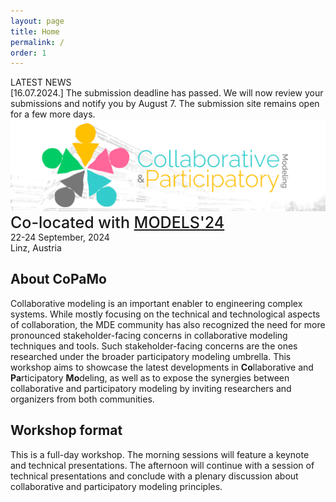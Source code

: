 ```yaml
---
layout: page
title: Home
permalink: /
order: 1
---
```


<div class="info">
    <div class="announcement-type">
        LATEST NEWS
    </div>
    <div class="announcement-content">
        [16.07.2024.] The submission deadline has passed. We will now review your submissions and notify you by August 7. The submission site remains open for a few more days.
    </div>
    <div class="announcement-date">
    </div>
</div>

<!--
<div class="important">
    <div class="announcement-type">
        IMPORTANT NEWS
    </div>
    <div class="announcement-content">
        [26.06.2024.] The submission deadline has been extended by 10 days to **July 15**. Details <a href="/dates" style="color:white;text-decoration:underline;">here</a>.
    </div>
    <div class="announcement-date">
    </div>
</div>
-->

<div>
    <img src="/assets/copamo-banner.png" alt="CoPaMo" class="center"><br />
</div>

<div style="font-size:25px;margin-bottom:0px;font-weight:500;">Co-located with <a href="http://www.modelsconference.org">MODELS'24</a></div>
22-24 September, 2024<br />
Linz, Austria<br/>

## About CoPaMo

Collaborative modeling is an important enabler to engineering complex systems. While mostly focusing on the technical and technological aspects of collaboration, the MDE community has also recognized the need for more pronounced stakeholder-facing concerns in collaborative modeling techniques and tools. Such stakeholder-facing concerns are the ones researched under the broader participatory modeling umbrella. This workshop aims to showcase the latest developments in **Co**llaborative and **Pa**rticipatory **Mo**deling, as well as to expose the synergies between collaborative and participatory modeling by inviting researchers and organizers from both communities.


## Workshop format
This is a full-day workshop. The morning sessions will feature a keynote and technical presentations. The afternoon will continue with a session of technical presentations and conclude with a plenary discussion about collaborative and participatory modeling principles.
